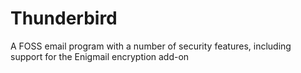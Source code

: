 [Title]: # (Thunderbird)
[Difficulty]: # (Beginner)
[Order]: # (118)

# Thunderbird

A FOSS email program with a number of security features, including support for the Enigmail encryption add-on